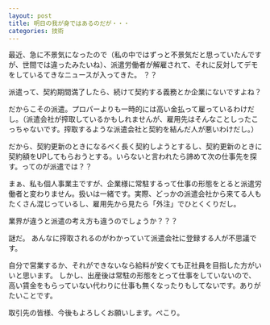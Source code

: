 ```yaml
---
layout: post
title: 明日の我が身ではあるのだが・・・
categories: 技術
---
```


最近、急に不景気になったので（私の中ではずっと不景気だと思っていたんですが、世間では違ったみたいね）、派遣労働者が解雇されて、それに反対してデモをしているてきなニュースが入ってきた。
？？

派遣って、契約期間満了したら、続けて契約する義務とか企業にないですよね？

だからこその派遣。プロパーよりも一時的には高い金払って雇っているわけだし。（派遣会社が搾取しているかもしれませんが、雇用先はそんなことしったこっちゃないです。搾取するような派遣会社と契約を結んだ人が悪いわけだし。）

だから、契約更新のときになるべく長く契約しようとするし、契約更新のときに契約額をUPしてもらおうとする。いらないと言われたら諦めて次の仕事先を探す。ってのが派遣では？？

まぁ、私も個人事業主ですが、企業様に常駐するって仕事の形態をとると派遣労働者と変わりません。扱いは一緒です。実際、どっかの派遣会社から来てる人もたくさん混じっているし、雇用先から見たら「外注」でひとくくりだし。

業界が違うと派遣の考え方も違うのでしょうか？？？

謎だ。
あんなに搾取されるのがわかっていて派遣会社に登録する人が不思議です。

自分で営業するか、それができないなら給料が安くても正社員を目指した方がいいと思います。
しかし、出産後は常駐の形態をとって仕事をしていないので、高い賃金をもらっていない代わりに仕事も無くなったりもしてないです。ありがたいことです。

取引先の皆様、今後もよろしくお願いします。ぺこり。

